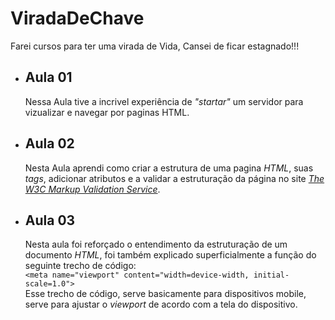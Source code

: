 # ViradaDeChave
Farei cursos para ter uma virada de Vida, Cansei de ficar estagnado!!!

* Aula 01
  - 
  Nessa Aula tive a incrivel experiência de _"startar"_ um servidor para vizualizar e navegar por paginas HTML.

* Aula 02
  -
  Nesta Aula aprendi como criar a estrutura de uma pagina _HTML_, suas _tags_, adicionar atributos e a validar a estruturação da página no site _[The W3C Markup Validation Service](https://validator.w3.org/#validate_by_input)_.  

* Aula 03
  -
  Nesta aula foi reforçado o entendimento da estruturação de um documento _HTML_, foi também explicado superficialmente a função do seguinte trecho de código:  
  `<meta name="viewport" content="width=device-width, initial-scale=1.0">`  
  Esse trecho de código, serve basicamente para dispositivos mobile, serve para ajustar o _viewport_ de acordo com a tela do dispositivo.